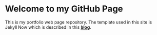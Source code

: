 # Welcome to my GitHub Page
This is my portfolio web page repository.
The template used in this site is Jekyll Now which is described in this [**blog**](https://www.smashingmagazine.com/2014/08/build-blog-jekyll-github-pages/).
